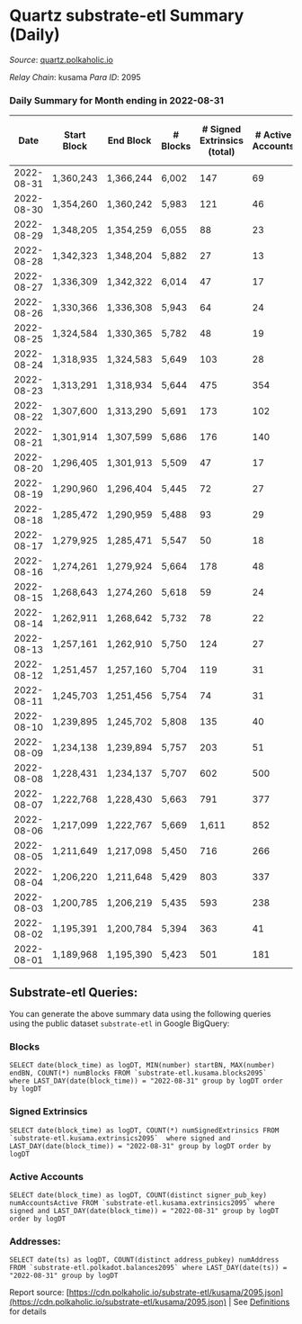 # Quartz substrate-etl Summary (Daily)

_Source_: [quartz.polkaholic.io](https://quartz.polkaholic.io)

*Relay Chain*: kusama
*Para ID*: 2095



### Daily Summary for Month ending in 2022-08-31


| Date | Start Block | End Block | # Blocks | # Signed Extrinsics (total) | # Active Accounts | # Passive | # New | # Addresses with Balances | # Events | # Transfers | # XCM Transfers In | # XCM Transfers Out |
| ---- | ----------- | --------- | -------- | --------------------------- | ----------------- | --------- | ----- | ------------------------- | -------- | ----------- | ------------------ | ------------------- |
| 2022-08-31 | 1,360,243 | 1,366,244 | 6,002  | 147 | 69 |  |  | 18,368 | 13,784 | 25 ($2,966.16) | 2 ($171.92) | 8 ($1,236.03) |
| 2022-08-30 | 1,354,260 | 1,360,242 | 5,983  | 121 | 46 |  |  | 18,332 | 13,605 | 24 ($2,766.61) | 5 ($831.19) | 1 ($41.75) |
| 2022-08-29 | 1,348,205 | 1,354,259 | 6,055  | 88 | 23 |  |  | 18,325 | 13,578 | 23 ($1,820.58) | 3 ($217.11) | 3 ($200.46) |
| 2022-08-28 | 1,342,323 | 1,348,204 | 5,882  | 27 | 13 |  |  | 18,321 | 12,797 | 3 ($1,021.84) |   |   |
| 2022-08-27 | 1,336,309 | 1,342,322 | 6,014  | 47 | 17 |  |  | 18,321 | 13,228 | 13 ($1,274.35) | 3 ($230.36) | 5 ($532.93) |
| 2022-08-26 | 1,330,366 | 1,336,308 | 5,943  | 64 | 24 |  |  | 18,317 | 13,179 | 2 ($55.38) | 1 ($11.99) |   |
| 2022-08-25 | 1,324,584 | 1,330,365 | 5,782  | 48 | 19 |  |  | 18,315 | 12,707 | 10 ($1,351.67) | 2 ($127.99) | 1 ($0.22) |
| 2022-08-24 | 1,318,935 | 1,324,583 | 5,649  | 103 | 28 |  |  | 18,315 | 12,747 | 26 ($15,022.85) | 5 ($523.60) | 5 ($1,320.56) |
| 2022-08-23 | 1,313,291 | 1,318,934 | 5,644  | 475 | 354 |  |  | 18,306 | 14,803 | 356 ($3,107.89) | 1 ($1.00) | 7 ($680.45) |
| 2022-08-22 | 1,307,600 | 1,313,290 | 5,691  | 173 | 102 |  |  | 18,298 | 13,186 | 91 ($467.81) | 2 ($116.34) | 1 ($1.86) |
| 2022-08-21 | 1,301,914 | 1,307,599 | 5,686  | 176 | 140 |  |  | 18,295 | 13,160 | 119 ($1,453.81) | 1 ($31.97) | 4 ($170.92) |
| 2022-08-20 | 1,296,405 | 1,301,913 | 5,509  | 47 | 17 |  |  | 18,293 | 12,106 | 15 ($102.29) |   |   |
| 2022-08-19 | 1,290,960 | 1,296,404 | 5,445  | 72 | 27 |  |  | 18,293 | 12,206 | 15 ($1,460.71) | 4 ($1,264.40) | 5 ($311.87) |
| 2022-08-18 | 1,285,472 | 1,290,959 | 5,488  | 93 | 29 |  |  | 18,286 | 12,398 | 25 ($9,834.26) | 2 ($86.95) | 2 ($54.49) |
| 2022-08-17 | 1,279,925 | 1,285,471 | 5,547  | 50 | 18 |  |  | 18,284 | 12,263 | 21 ($979.27) | 10 ($452.60) | 1 ($1.44) |
| 2022-08-16 | 1,274,261 | 1,279,924 | 5,664  | 178 | 48 |  |  | 18,282 | 13,304 | 12 ($308.07) | 5 ($1,966.20) | 2 ($37.48) |
| 2022-08-15 | 1,268,643 | 1,274,260 | 5,618  | 59 | 24 |  |  | 18,275 | 12,458 | 12 ($2,529.17) | 4 ($168.43) | 4 ($85.53) |
| 2022-08-14 | 1,262,911 | 1,268,642 | 5,732  | 78 | 22 |  |  | 18,267 | 12,875 | 13 ($3,500.36) | 4 ($1,166.55) | 2 ($13.39) |
| 2022-08-13 | 1,257,161 | 1,262,910 | 5,750  | 124 | 27 |  |  | 18,261 | 13,216 | 17 ($394.85) |   | 8 ($198.76) |
| 2022-08-12 | 1,251,457 | 1,257,160 | 5,704  | 119 | 31 |  |  | 18,261 | 13,048 | 31 ($3,844.25) | 3 ($324.69) | 11 ($773.89) |
| 2022-08-11 | 1,245,703 | 1,251,456 | 5,754  | 74 | 31 |  |  | 18,253 | 12,838 | 8 ($9,038.62) |   | 2 ($516.58) |
| 2022-08-10 | 1,239,895 | 1,245,702 | 5,808  | 135 | 40 |  |  | 18,249 | 13,397 | 32 ($2,238.36) | 2 ($765.21) | 5 ($126.76) |
| 2022-08-09 | 1,234,138 | 1,239,894 | 5,757  | 203 | 51 |  |  | 18,246 | 13,963 | 35 ($4,906.79) | 12 ($3,743.31) | 5 ($814.72) |
| 2022-08-08 | 1,228,431 | 1,234,137 | 5,707  | 602 | 500 |  |  | 18,207 | 15,534 | 487 ($12,532.70) | 10 ($468.94) | 6 ($262.06) |
| 2022-08-07 | 1,222,768 | 1,228,430 | 5,663  | 791 | 377 |  |  | 18,198 | 17,233 | 586 ($8,131.13) | 10 ($1,908.50) | 3 ($905.69) |
| 2022-08-06 | 1,217,099 | 1,222,767 | 5,669  | 1,611 | 852 |  |  | 17,787 | 22,134 | 1,486 ($8,477.94) |   | 4 ($1,844.71) |
| 2022-08-05 | 1,211,649 | 1,217,098 | 5,450  | 716 | 266 |  |  | 16,883 | 16,254 | 676 ($2,378.06) | 3 ($774.93) |   |
| 2022-08-04 | 1,206,220 | 1,211,648 | 5,429  | 803 | 337 |  |  | 16,433 | 17,097 | 687 ($3,585.34) | 2 ($161.35) | 2 ($163.00) |
| 2022-08-03 | 1,200,785 | 1,206,219 | 5,435  | 593 | 238 |  |  | 16,036 | 15,415 | 510 ($3,261.18) | 2 ($96.23) | 2 ($383.84) |
| 2022-08-02 | 1,195,391 | 1,200,784 | 5,394  | 363 | 41 |  |  | 15,718 | 13,840 | 271 ($2,814.38) | 1 ($2.40) | 2 ($124.19) |
| 2022-08-01 | 1,189,968 | 1,195,390 | 5,423  | 501 | 181 |  |  | 15,562 | 14,806 | 366 ($4,735.04) |   | 3 ($315.10) |

## Substrate-etl Queries:
You can generate the above summary data using the following queries using the public dataset `substrate-etl` in Google BigQuery:


### Blocks
```
SELECT date(block_time) as logDT, MIN(number) startBN, MAX(number) endBN, COUNT(*) numBlocks FROM `substrate-etl.kusama.blocks2095`  where LAST_DAY(date(block_time)) = "2022-08-31" group by logDT order by logDT
```


### Signed Extrinsics
```
SELECT date(block_time) as logDT, COUNT(*) numSignedExtrinsics FROM `substrate-etl.kusama.extrinsics2095`  where signed and LAST_DAY(date(block_time)) = "2022-08-31" group by logDT order by logDT
```


### Active Accounts
```
SELECT date(block_time) as logDT, COUNT(distinct signer_pub_key) numAccountsActive FROM `substrate-etl.kusama.extrinsics2095` where signed and LAST_DAY(date(block_time)) = "2022-08-31" group by logDT order by logDT
```


### Addresses:
```
SELECT date(ts) as logDT, COUNT(distinct address_pubkey) numAddress FROM `substrate-etl.polkadot.balances2095` where LAST_DAY(date(ts)) = "2022-08-31" group by logDT
```



Report source: [https://cdn.polkaholic.io/substrate-etl/kusama/2095.json](https://cdn.polkaholic.io/substrate-etl/kusama/2095.json) | See [Definitions](/DEFINITIONS.md) for details
